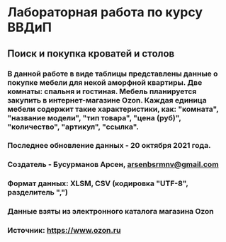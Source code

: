 # Лабораторная работа по курсу ВВДиП
## Поиск и покупка кроватей и столов
### В данной работе в виде таблицы представлены данные о покупке мебели для некой аморфной квартиры. Две комнаты: спальня и гостиная. Мебель планируется закупить в интернет-магазине Ozon. Каждая единица мебели содержит такие характеристики, как: "комната",  "название модели", "тип товара", "цена (руб)", "количество", "артикул", "ссылка".
### Последнее обновление данных - 20 октября 2021 года.
### Создатель - Бусурманов Арсен, arsenbsrmnv@gmail.com
### Формат данных: XLSM, CSV (кодировка "UTF-8", разделитель ",")
### Данные взяты из электронного каталога магазина Ozon
### Источник: https://www.ozon.ru
